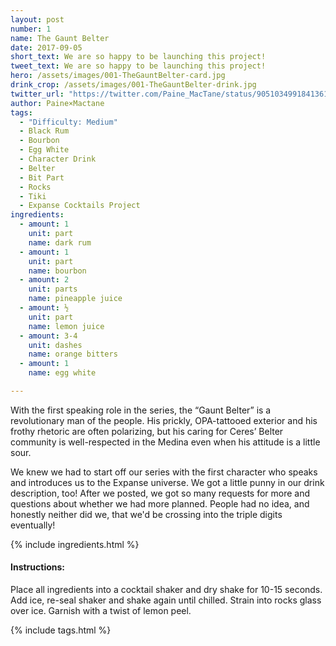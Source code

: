 ```yaml
---
layout: post
number: 1
name: The Gaunt Belter
date: 2017-09-05
short_text: We are so happy to be launching this project!
tweet_text: We are so happy to be launching this project!
hero: /assets/images/001-TheGauntBelter-card.jpg
drink_crop: /assets/images/001-TheGauntBelter-drink.jpg
twitter_url: "https://twitter.com/Paine_MacTane/status/905103499184136192"
author: Paine×Mactane
tags: 
  - "Difficulty: Medium"
  - Black Rum
  - Bourbon 
  - Egg White
  - Character Drink
  - Belter 
  - Bit Part
  - Rocks
  - Tiki
  - Expanse Cocktails Project
ingredients:
  - amount: 1
    unit: part
    name: dark rum
  - amount: 1 
    unit: part
    name: bourbon
  - amount: 2
    unit: parts
    name: pineapple juice
  - amount: ½
    unit: part
    name: lemon juice
  - amount: 3-4
    unit: dashes
    name: orange bitters
  - amount: 1
    name: egg white

---
```


With the first speaking role in the series, the “Gaunt Belter” is a revolutionary man of the people.  His prickly, OPA-tattooed exterior and his frothy rhetoric are often polarizing, but his caring for Ceres’ Belter community is well-respected in the Medina even when his attitude is a little sour.  

We knew we had to start off our series with the first character who speaks and introduces us to the Expanse universe. We got a little punny in our drink description, too! After we posted, we got so many requests for more and questions about whether we had more planned. People had no idea, and honestly neither did we, that we'd be crossing into the triple digits eventually! 

{% include ingredients.html %}

#### Instructions:

Place all ingredients into a cocktail shaker and dry shake for 10-15 seconds. Add ice, re-seal shaker and shake again until chilled. Strain into rocks glass over ice. Garnish with a twist of lemon peel.

{% include tags.html %}
